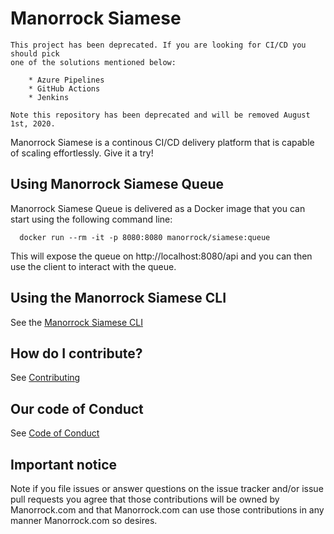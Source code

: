 # Manorrock Siamese

```
This project has been deprecated. If you are looking for CI/CD you should pick
one of the solutions mentioned below:

    * Azure Pipelines
    * GitHub Actions
    * Jenkins

Note this repository has been deprecated and will be removed August 1st, 2020.
```

Manorrock Siamese is a continous CI/CD delivery platform that is capable of
scaling effortlessly. Give it a try!

## Using Manorrock Siamese Queue

Manorrock Siamese Queue is delivered as a Docker image that you can start using
the following command line:

```
  docker run --rm -it -p 8080:8080 manorrock/siamese:queue
```

This will expose the queue on http://localhost:8080/api and you can then use 
the client to interact with the queue.

## Using the Manorrock Siamese CLI

See the [Manorrock Siamese CLI](go/README.md)

## How do I contribute?

See [Contributing](CONTRIBUTING.md)

## Our code of Conduct

See [Code of Conduct](CODE_OF_CONDUCT.md)

## Important notice

Note if you file issues or answer questions on the issue tracker and/or issue 
pull requests you agree that those contributions will be owned by Manorrock.com
and that Manorrock.com can use those contributions in any manner Manorrock.com
so desires.
